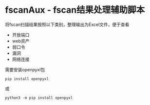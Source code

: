 # fscanAux - fscan结果处理辅助脚本

将fscan扫描结果按照以下类别，整理输出为Excel文件，便于查看
 - 开放端口
 - web资产
 - 弱口令
 - 漏洞
 - 网络连接

需要安装openpyxl包

```
pip install openpyxl
```
或
```
python3 -m pip install openpyxl
```
